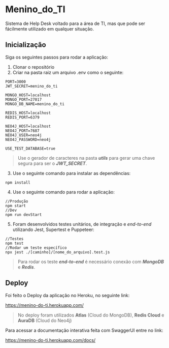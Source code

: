 # Menino_do_TI

Sistema de Help Desk voltado para a área de TI, mas que pode ser fácilmente utilizado em qualquer situação.

## Inicialização

Siga os seguintes passos para rodar a aplicação: 

1. Clonar o repositório
2. Criar na pasta raiz um arquivo .env como o seguinte: 
```
PORT=3000
JWT_SECRET=menino_do_ti

MONGO_HOST=localhost
MONGO_PORT=27017
MONGO_DB_NAME=menino_do_ti

REDIS_HOST=localhost
REDIS_PORT=6379

NEO4J_HOST=localhost
NEO4J_PORT=7687
NEO4J_USER=neo4j
NEO4J_PASSWORD=neo4j

USE_TEST_DATABASE=true
```
> Use o gerador de caracteres na pasta ***utils*** para gerar uma chave segura para ser o ***JWT_SECRET***.
3. Use o seguinte comando para instalar as dependências: 
```
npm install
```
4. Use o seguinte comando para rodar a aplicação: 
```
//Produção
npm start 
//Dev
npm run devStart 
```
5. Foram desenvolvidos testes unitários, de integração e *end-to-end* utilizando Jest, Supertest e Puppeteer:
```
//Testes
npm test 
//Rodar um teste específico
npx jest ./[caminho]/[nome_do_arquivo].test.js 
```
> Para rodar os teste ***end-to-end*** é necessário conexão com ***MongoDB*** e ***Redis***.
## Deploy
Foi feito o Deploy da aplicação no Heroku, no seguinte link:

https://menino-do-ti.herokuapp.com/

> No deploy foram utilizados **Atlas** (Cloud do MongoDB), **Redis Cloud** e **AuraDB** (Cloud do Neo4j)

Para acessar a documentação interativa feita com SwaggerUI entre no link:

https://menino-do-ti.herokuapp.com/docs/
